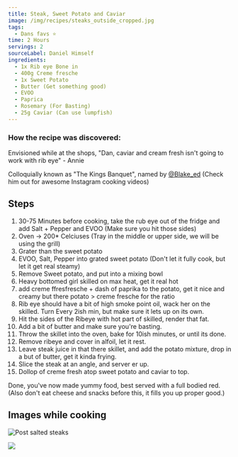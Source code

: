 ```yaml
---
title: Steak, Sweet Potato and Caviar
image: /img/recipes/steaks_outside_cropped.jpg
tags:
  - Dans favs ⭐
time: 2 Hours
servings: 2
sourceLabel: Daniel Himself
ingredients:
  - 1x Rib eye Bone in
  - 400g Creme fresche
  - 1x Sweet Potato
  - Butter (Get something good)
  - EVOO
  - Paprica
  - Rosemary (For Basting)
  - 25g Caviar (Can use lumpfish)
---
```

### How the recipe was discovered:

 Envisioned while at the shops, "Dan, caviar and cream fresh isn't going to work with rib eye" - Annie

Colloquially known as "The Kings Banquet", named by [@Blake_ed](www.instagram.com/blake_ed) (Check him out for awesome Instagram cooking videos)

## Steps

1. 30-75 Minutes before cooking, take the rub eye out of the fridge and add Salt + Pepper and EVOO (Make sure you hit those sides)
2. Oven -> 200* Celciuses (Tray in the middle or upper side, we will be using the grill)
3. Grater than the sweet potato
4. EVOO, Salt, Pepper into grated sweet potato (Don't let it fully cook, but let it get real steamy)
5. Remove Sweet potato, and put into a mixing bowl
6. Heavy bottomed girl skilled on max heat, get it real hot
7. add creme ffresfresche + dash of paprika to the potato, get it nice and creamy but there potato > creme fresche for the ratio 
8. Rib eye should have a bit of high smoke point oil, wack her on the skilled. Turn Every 2ish min, but make sure it lets up on its own.
9. Hit the sides of the Ribeye with hot part of skilled, render that fat.
10. Add a bit of butter and make sure you're basting.
11. Throw the skillet into the oven, bake for 10ish minutes, or until its done.
12. Remove ribeye and cover in alfoil, let it rest.
13. Leave steak juice in that there skillet, and add the potato mixture, drop in a but of butter, get it kinda frying. 
14. Slice the steak at an angle, and server er up.
15. Dollop of creme fresh atop sweet potato and caviar to top.

Done, you've now made yummy food, best served with a full bodied red. (Also don't eat cheese and snacks before this, it fills you up proper good.)

## Images while cooking

![Post salted steaks](/img/recipes/steaks-just-waiting.jpeg "Post salted steaks")

![](/img/recipes/steak-sweet-potato-done.jpg)